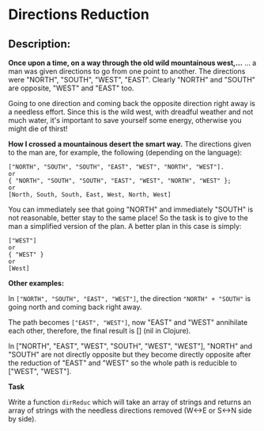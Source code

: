 # Directions Reduction

## Description:

**Once upon a time, on a way through the old wild mountainous west,…**
… a man was given directions to go from one point to another. The directions were "NORTH", "SOUTH", "WEST", "EAST". Clearly "NORTH" and "SOUTH" are opposite, "WEST" and "EAST" too.

Going to one direction and coming back the opposite direction right away is a needless effort. Since this is the wild west, with dreadful weather and not much water, it's important to save yourself some energy, otherwise you might die of thirst!

**How I crossed a mountainous desert the smart way.**
The directions given to the man are, for example, the following (depending on the language):

```
["NORTH", "SOUTH", "SOUTH", "EAST", "WEST", "NORTH", "WEST"].
or
{ "NORTH", "SOUTH", "SOUTH", "EAST", "WEST", "NORTH", "WEST" };
or
[North, South, South, East, West, North, West]
```

You can immediately see that going "NORTH" and immediately "SOUTH" is not reasonable, better stay to the same place! So the task is to give to the man a simplified version of the plan. A better plan in this case is simply:

```
["WEST"]
or
{ "WEST" }
or
[West]
```

**Other examples:**

In `["NORTH", "SOUTH", "EAST", "WEST"]`, the direction `"NORTH" + "SOUTH"` is going north and coming back right away.

The path becomes `["EAST", "WEST"]`, now "EAST" and "WEST" annihilate each other, therefore, the final result is [] (nil in Clojure).

In ["NORTH", "EAST", "WEST", "SOUTH", "WEST", "WEST"], "NORTH" and "SOUTH" are not directly opposite but they become directly opposite after the reduction of "EAST" and "WEST" so the whole path is reducible to ["WEST", "WEST"].

**Task**

Write a function `dirReduc` which will take an array of strings and returns an array of strings with the needless directions removed (W<->E or S<->N side by side).
